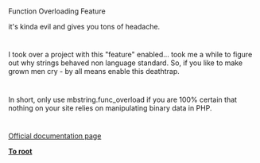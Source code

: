 # 
  Function Overloading Feature
 





it&apos;s kinda evil and gives you tons of headache.

  

#



I took over a project with this &quot;feature&quot; enabled... took me a while to figure out why strings behaved non language standard. So, if you like to make grown men cry - by all means enable this deathtrap.

  

#



In short, only use mbstring.func_overload if you are 100% certain that nothing on your site relies on manipulating binary data in PHP.

  

#

[Official documentation page](https://www.php.net/manual/en/mbstring.overload.php)

**[To root](/README.md)**